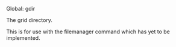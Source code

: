 Global: gdir

The grid directory.

This is for use with the filemanager command which has yet to be implemented.
